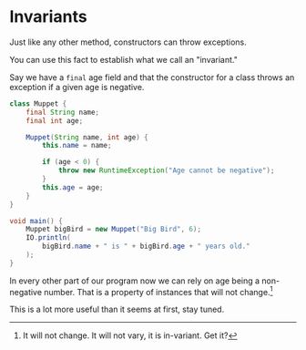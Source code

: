 # Invariants


Just like any other method, constructors can throw exceptions.

You can use this fact to establish what we call an "invariant."

Say we have a `final` age field and that the constructor for a class throws an exception
if a given age is negative.

```java
class Muppet {
    final String name;
    final int age;

    Muppet(String name, int age) {
        this.name = name;

        if (age < 0) {
            throw new RuntimeException("Age cannot be negative");
        }
        this.age = age;
    }
}

void main() {
    Muppet bigBird = new Muppet("Big Bird", 6);
    IO.println(
        bigBird.name + " is " + bigBird.age + " years old."
    );
}
```

In every other part of our program now we can rely on age being a non-negative number.
That is a property of instances that will not change.[^naming]

This is a lot more useful than it seems at first, stay tuned.

[^naming]: It will not change. It will not vary, it is in-variant. Get it?
